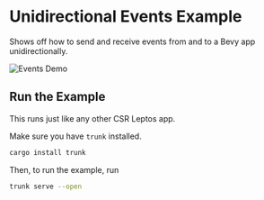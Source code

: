 # Unidirectional Events Example

Shows off how to send and receive events from and to a Bevy app unidirectionally.

![Events Demo](https://media.githubusercontent.com/media/Synphonyte/leptos-bevy-canvas/refs/heads/main/docs/unidir_events.webp)

## Run the Example

This runs just like any other CSR Leptos app.

Make sure you have `trunk` installed.

```bash
cargo install trunk
```

Then, to run the example, run

```bash
trunk serve --open
```